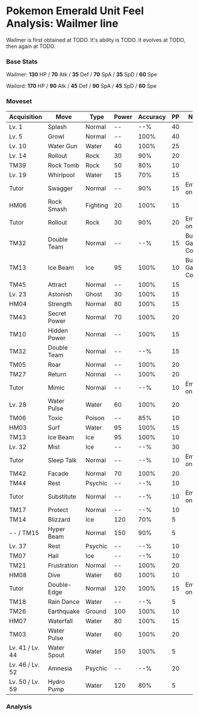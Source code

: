 # Pokemon Emerald Unit Feel Analysis: Wailmer line

Wailmer is first obtained at TODO. It's ability is TODO. It evolves at TODO, then again at TODO.

### Base Stats

Wailmer: **130** HP / **70** Atk / **35** Def / **70** SpA / **35** SpD / **60** Spe

Wailord: **170** HP / **90** Atk / **45** Def / **90** SpA / **45** SpD / **60** Spe

### Moveset

|Acquisition    |Move        |Type    |Power|Accuracy|PP |Notes                    |
|---            |---         |---     |---  |---     |---|---                      |
|Lv. 1          |Splash      |Normal  |--   |--%     |40 |                         |
|Lv. 5          |Growl       |Normal  |--   |100%    |40 |                         |
|Lv. 10         |Water Gun   |Water   |40   |100%    |25 |                         |
|Lv. 14         |Rollout     |Rock    |30   |90%     |20 |                         |
|TM39           |Rock Tomb   |Rock    |50   |80%     |10 |                         |
|Lv. 19         |Whirlpool   |Water   |15   |70%     |15 |                         |
|Tutor          |Swagger     |Normal  |--   |90%     |15 |Emerald only             |
|HM06           |Rock Smash  |Fighting|20   |100%    |15 |                         |
|Tutor          |Rollout     |Rock    |30   |90%     |20 |Emerald only             |
|TM32           |Double Team |Normal  |--   |--%     |15 |Buy at Game Corner       |
|TM13           |Ice Beam    |Ice     |95   |100%    |10 |Buy at Game Corner       |
|TM45           |Attract     |Normal  |--   |100%    |15 |                         |
|Lv. 23         |Astonish    |Ghost   |30   |100%    |15 |                         |
|HM04           |Strength    |Normal  |80   |100%    |15 |                         |
|TM43           |Secret Power|Normal  |70   |100%    |20 |                         |
|TM10           |Hidden Power|Normal  |--   |100%    |15 |                         |
|TM32           |Double Team |Normal  |--   |--%     |15 |                         |
|TM05           |Roar        |Normal  |--   |100%    |20 |                         |
|TM27           |Return      |Normal  |--   |100%    |20 |                         |
|Tutor          |Mimic       |Normal  |--   |--%     |10 |Emerald only             |
|Lv. 28         |Water Pulse |Water   |60   |100%    |20 |                         |
|TM06           |Toxic       |Poison  |--   |85%     |10 |                         |
|HM03           |Surf        |Water   |95   |100%    |15 |                         |
|TM13           |Ice Beam    |Ice     |95   |100%    |10 |                         |
|Lv. 32         |Mist        |Ice     |--   |--%     |30 |                         |
|Tutor          |Sleep Talk  |Normal  |--   |--%     |10 |Emerald only             |
|TM42           |Facade      |Normal  |70   |100%    |20 |                         |
|TM44           |Rest        |Psychic |--   |--%     |10 |                         |
|Tutor          |Substitute  |Normal  |--   |--%     |10 |Emerald only             |
|TM17           |Protect     |Normal  |--   |--%     |10 |                         |
|TM14           |Blizzard    |Ice     |120  |70%     |5  |                         |
|-- / TM15      |Hyper Beam  |Normal  |150  |90%     |5  |                         |
|Lv. 37         |Rest        |Psychic |--   |--%     |10 |                         |
|TM07           |Hail        |Ice     |--   |--%     |10 |                         |
|TM21           |Frustration |Normal  |--   |100%    |20 |                         |
|HM08           |Dive        |Water   |60   |100%    |10 |                         |
|Tutor          |Double-Edge |Normal  |120  |100%    |15 |Emerald only             |
|TM18           |Rain Dance  |Water   |--   |--%     |5  |                         |
|TM26           |Earthquake  |Ground  |100  |100%    |10 |                         |
|HM07           |Waterfall   |Water   |80   |100%    |15 |                         |
|TM03           |Water Pulse |Water   |60   |100%    |20 |                         |
|Lv. 41 / Lv. 44|Water Spout |Water   |150  |100%    |5  |                         |
|Lv. 46 / Lv. 52|Amnesia     |Psychic |--   |--%     |20 |                         |
|Lv. 50 / Lv. 59|Hydro Pump  |Water   |120  |80%     |5  |                         |

### Analysis